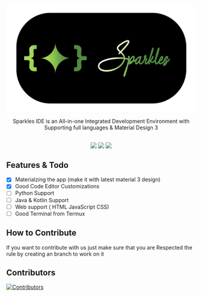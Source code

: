 <div align="center">
  <br>
  <img src="bannersp.png" style="width: 45rem; height: auto;"/>
  <p>Sparkles IDE is an All-in-one Integrated Development Environment 
with Supporting full languages & Material Design 3</p>
  <br>
  <img src="https://ziadoua.github.io/m3-Markdown-Badges/badges/Android/android2.svg">
  <img src="https://m3-markdown-badges.vercel.app/stars/4/2/sparkleside/sparkles-app">
  <img src="https://m3-markdown-badges.vercel.app/issues/4/2/sparkleside/sparkles-app">
</div>

## Features &amp; Todo
- [x] Materialzing the app (make it with latest material 3 design)
- [x] Good Code Editor Customizations
- [ ] Python Support
- [ ] Java & Kotlin Support
- [ ] Web support ( HTML JavaScript CSS)
- [ ] Good Terminal from Termux
## How to Contribute
<p>If you want to contribute with us just make sure that you are Respected the rule by creating an branch to work on it </p>

## Contributors 
<a href="https://github.com/SparklesIDE/Sparkles-app/graphs/contributors">
  <img src="https://contributors-img.web.app/image?repo=SparklesIDE/Sparkles-app&max=100" alt="Contributors" width="120px"/>
</a>
